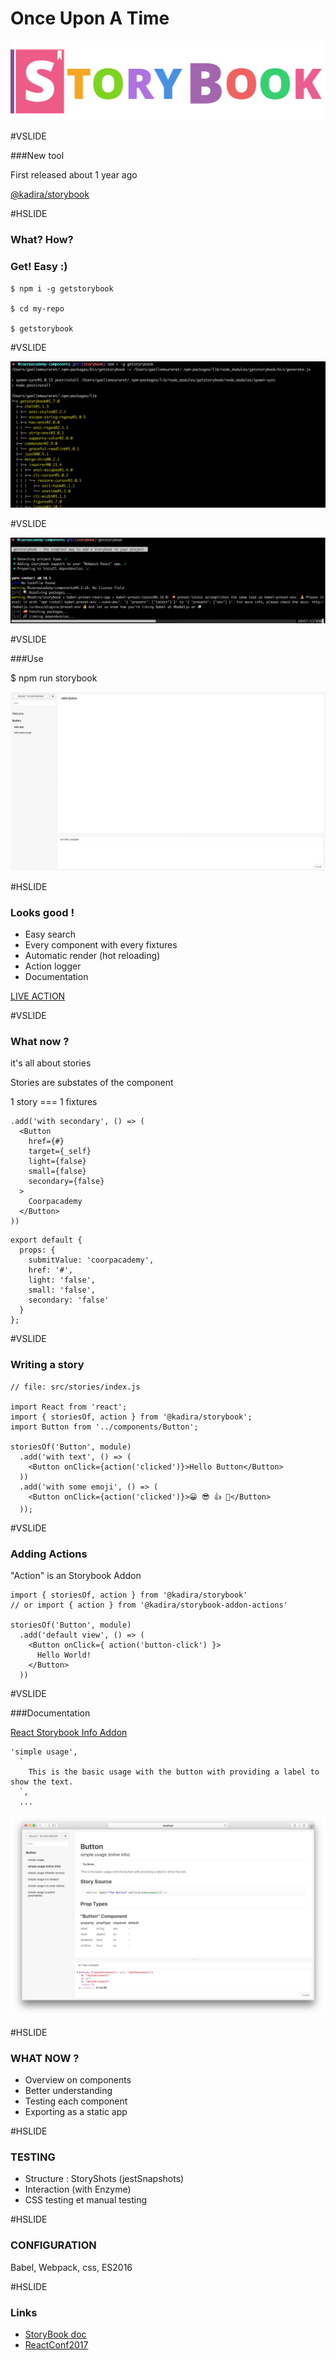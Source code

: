 # Once Upon A Time

![logobig](assets/logobig.png)

#VSLIDE

###New tool

First released about 1 year ago

[@kadira/storybook](https://www.npmjs.com/package/@kadira/storybook)


#HSLIDE
### What? How? 
### Get! Easy :)

```
$ npm i -g getstorybook

$ cd my-repo

$ getstorybook
```

#VSLIDE

![npmiStorybook](assets/npmiStorybook.png)

#VSLIDE

![getstorybook](assets/getStorybook.png)


#VSLIDE

###Use

$ npm run storybook

![storybook](assets/storybook.png)

#HSLIDE

### Looks good !

- Easy search
- Every component with every fixtures
- Automatic render (hot reloading)
- Action logger
- Documentation

[LIVE ACTION](http://localhost:3004/)

#VSLIDE

### What now ?

it's all about stories

Stories are substates of the component

1 story === 1 fixtures

```
.add('with secondary', () => (
  <Button
    href={#}
    target={_self}
    light={false}
    small={false}
    secondary={false}
  >
    Coorpacademy
  </Button>
))
```

```
export default {
  props: {
    submitValue: 'coorpacademy',
    href: '#',
    light: 'false',
    small: 'false',
    secondary: 'false'
  }
};
```

#VSLIDE

### Writing a story

```
// file: src/stories/index.js

import React from 'react';
import { storiesOf, action } from '@kadira/storybook';
import Button from '../components/Button';

storiesOf('Button', module)
  .add('with text', () => (
    <Button onClick={action('clicked')}>Hello Button</Button>
  ))
  .add('with some emoji', () => (
    <Button onClick={action('clicked')}>😀 😎 👍 💯</Button>
  ));
```

#VSLIDE

### Adding Actions

"Action" is an Storybook Addon

```
import { storiesOf, action } from '@kadira/storybook'
// or import { action } from '@kadira/storybook-addon-actions'

storiesOf('Button', module)
  .add('default view', () => (
    <Button onClick={ action('button-click') }>
      Hello World!
    </Button>
  ))

```

#VSLIDE

###Documentation

[React Storybook Info Addon](https://github.com/storybooks/react-storybook-addon-info)

```
'simple usage',
  `
    This is the basic usage with the button with providing a label to show the text.
  `,
  ...
```

![addonInfo](assets/addonInfo.png)


#HSLIDE

### WHAT NOW ?

- Overview on components
- Better understanding
- Testing each component
- Exporting as a static app

#HSLIDE

### TESTING

- Structure : StoryShots (jestSnapshots)
- Interaction (with Enzyme)
- CSS testing et manual testing

#HSLIDE

### CONFIGURATION

Babel, Webpack, css, ES2016

#HSLIDE

### Links

- [StoryBook doc](https://getstorybook.io/docs)
- [ReactConf2017](https://www.youtube.com/watch?v=PF0Vi-iIyoo)
